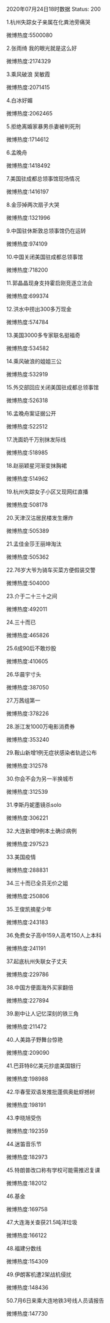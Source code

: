 2020年07月24日18时数据
Status: 200

1.杭州失踪女子亲属在化粪池旁痛哭

微博热度:5500080

2.张雨绮 我的眼光就是这么好

微博热度:2174329

3.乘风破浪 吴敏霞

微博热度:2071415

4.白冰好媚

微博热度:2062465

5.拒绝离婚家暴男杀妻被判死刑

微博热度:1714612

6.孟晚舟

微博热度:1418492

7.美国驻成都总领事馆现场情况

微博热度:1416197

8.金莎掉两次扇子大哭

微博热度:1321996

9.中国驻休斯敦总领事馆仍在运转

微博热度:974109

10.中国关闭美国驻成都总领事馆

微博热度:718200

11.郭晶晶现身支持霍启刚竞逐立法会

微博热度:699374

12.洪水中捞出300多万现金

微博热度:574784

13.美国3000多专家联名挺福奇

微博热度:534582

14.乘风破浪的姐姐三公

微博热度:532919

15.外交部回应关闭美国驻成都总领事馆

微博热度:526318

16.孟晚舟案证据公开

微博热度:522512

17.洗面奶千万别抹发际线

微博热度:518985

18.赵丽颖星河渐变抹胸裙

微博热度:514962

19.杭州失踪女子小区又现网红直播

微博热度:508178

20.天津汉沽居民楼发生爆炸

微博热度:505389

21.孟佳金莎王丽坤淘汰

微博热度:505362

22.76岁大爷为骑车买菜方便假装交警

微博热度:504000

23.介于二十三十之间

微博热度:492011

24.三十而已

微博热度:465826

25.6成90后不敢炒股

微博热度:410605

26.华晨宇寸头

微博热度:387050

27.万茜组第一

微博热度:378226

28.浙江发1000万电影消费券

微博热度:353240

29.鞍山新增1例无症状感染者轨迹公布

微博热度:312578

30.你会不会为另一半换城市

微博热度:312539

31.李斯丹妮墨镜杀solo

微博热度:306221

32.大连新增9例本土确诊病例

微博热度:297523

33.美国疫情

微博热度:288831

34.三十而已全员无价之姐

微博热度:250806

35.王俊凯摘星少年

微博热度:243183

36.免费女子高中159人高考150人上本科

微博热度:241191

37.起底杭州失联女子丈夫

微博热度:229786

38.中国方便面海外买家翻倍

微博热度:227894

39.剧中让人记忆深刻的铁三角

微博热度:211472

40.人美路子野舞台惊艳

微博热度:209090

41.巴菲特8亿美元抄底美国银行

微博热度:198988

42.华春莹双语发推批蓬佩奥蚍蜉撼树

微博热度:198191

43.李晓旭受伤

微博热度:192359

44.迷笛音乐节

微博热度:182973

45.特朗普改口称有学校可能需推迟复课

微博热度:182012

46.基金

微博热度:169758

47.大连海关查获21.5吨洋垃圾

微博热度:166122

48.福建分数线

微博热度:154309

49.伊朗客机遭2架战机侵扰

微博热度:148436

50.7月6日来乘大连地铁3号线人员请报告

微博热度:147730

